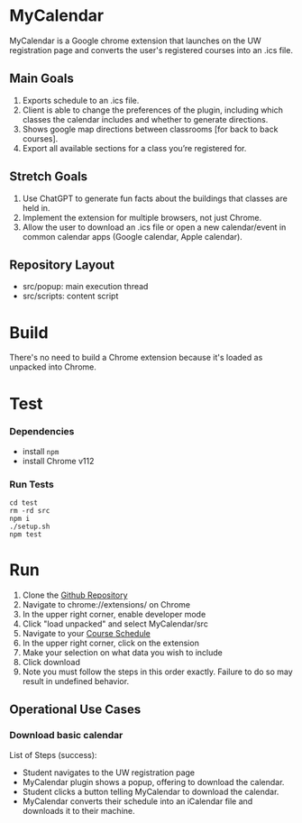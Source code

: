 # MyCalendar
MyCalendar is a Google chrome extension that launches on the UW registration page and converts the user's registered courses into an .ics file. 

## Main Goals
1. Exports schedule to an .ics file.
2. Client is able to change the preferences of the plugin, including which classes the calendar includes and whether to generate directions.
3. Shows google map directions between classrooms [for back to back courses].
4. Export all available sections for a class you’re registered for.

## Stretch Goals
1. Use ChatGPT to generate fun facts about the buildings that classes are held in.
2. Implement the extension for multiple browsers, not just Chrome.
3. Allow the user to download an .ics file or open a new calendar/event in common calendar apps (Google calendar, Apple calendar).

## Repository Layout
- src/popup: main execution thread
- src/scripts: content script

# Build

There's no need to build a Chrome extension because it's loaded as unpacked into Chrome.

# Test

### Dependencies
- install ```npm```
- install Chrome v112

### Run Tests
```
cd test
rm -rd src
npm i
./setup.sh
npm test
```

# Run
1. Clone the [Github Repository](https://github.com/randofan/MyCalendar)
1. Navigate to chrome://extensions/ on Chrome
2. In the upper right corner, enable developer mode
3. Click "load unpacked" and select MyCalendar/src
4. Navigate to your [Course Schedule](https://sdb.admin.uw.edu/sisStudents/uwnetid/schedule.aspx?Q=2)
5. In the upper right corner, click on the extension
6. Make your selection on what data you wish to include
7. Click download
8. Note you must follow the steps in this order exactly. Failure to do so may result in undefined behavior.

## Operational Use Cases
### Download basic calendar
List of Steps (success):
- Student navigates to the UW registration page
- MyCalendar plugin shows a popup, offering to download the calendar.
- Student clicks a button telling MyCalendar to download the calendar.
- MyCalendar converts their schedule into an iCalendar file and downloads it to their machine.
